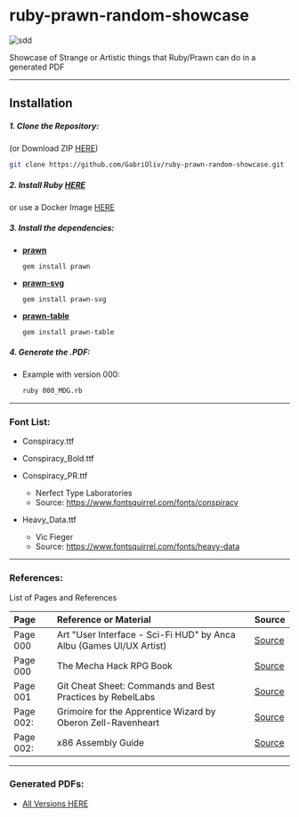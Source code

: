
# ruby-prawn-random-showcase

![sdd](https://img.shields.io/badge/ruby-2.7-red?style=for-the-badge&logo=ruby)

Showcase of Strange or Artistic things that Ruby/Prawn can do in a generated PDF

---
## Installation
##### 1. Clone the Repository:
(or Download ZIP [HERE](https://github.com/GabriOliv/ruby-prawn-random-showcase/archive/main.zip))
```sh
git clone https://github.com/GabriOliv/ruby-prawn-random-showcase.git
```
##### 2. Install Ruby [HERE](https://www.ruby-lang.org/en/documentation/installation/)
or use a Docker Image [HERE](https://hub.docker.com/_/ruby)

##### 3. Install the dependencies:
* [**prawn**](https://rubygems.org/gems/prawn/)
    ```
    gem install prawn
    ```
* [**prawn-svg**](https://rubygems.org/gems/prawn-svg/)
    ```
    gem install prawn-svg
    ```
* [**prawn-table**](https://rubygems.org/gems/prawn-table/)
    ```
    gem install prawn-table
    ```

##### 4. Generate the .PDF:
* Example with version 000:
    ```sh
    ruby 000_MDG.rb
    ```

---

### Font List:
* Conspiracy.ttf
* Conspiracy_Bold.ttf
* Conspiracy_PR.ttf
    * Nerfect Type Laboratories
    * Source: https://www.fontsquirrel.com/fonts/conspiracy


* Heavy_Data.ttf
    * Vic Fieger
    * Source: https://www.fontsquirrel.com/fonts/heavy-data

---

### References:
List of Pages and References

| Page | Reference or Material | Source |
| :---- | :---- | :---- |
|Page 000 | Art "User Interface - Sci-Fi HUD" by Anca Albu (Games UI/UX Artist) | [Source](https://albu_ancanicoleta.artstation.com/) |
|Page 000 | The Mecha Hack RPG Book | [Source](https://absolutetabletop.com/) |
| Page 001 | Git Cheat Sheet: Commands and Best Practices by RebelLabs | [Source](https://www.jrebel.com/blog/git-cheat-sheet) |
| Page 002: | Grimoire for the Apprentice Wizard by Oberon Zell-Ravenheart | [Source](https://oberonzell.com/books/) |
| Page 002: | x86 Assembly Guide | [Source](https://www.cs.virginia.edu/~evans/cs216/guides/x86.html) |

---

### Generated PDFs:
* [All Versions HERE](https://www.notion.so/Ruby-Prawn-PDF-Showcase-22a1dc7ede984b48a3c86909dbf93e0d)

